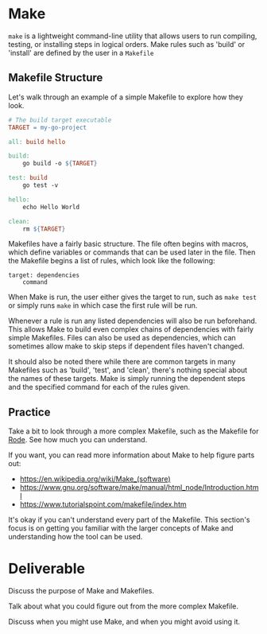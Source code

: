 # Make

`make` is a lightweight command-line utility that allows users to run compiling,
testing, or installing steps in logical orders. Make  rules such as 'build'
or 'install' are defined by the user in a `Makefile`

## Makefile Structure

Let's walk through an example of a simple Makefile to explore how they look.

```makefile
# The build target executable
TARGET = my-go-project

all: build hello

build:
	go build -o ${TARGET}

test: build
	go test -v

hello:
	echo Hello World

clean:
	rm ${TARGET}
```

Makefiles have a fairly basic structure. The file often begins with macros, which
define variables or commands that can be used later in the file. Then the Makefile
begins a list of rules, which look like the following:
```
target: dependencies
	command
```

When Make is run, the user either gives the target to run, such as `make test`
or simply runs `make` in which case the first rule will be run.

Whenever a rule is run any listed dependencies will also be run beforehand. This
allows Make to build even complex chains of dependencies with fairly simple
Makefiles. Files can also be used as dependencies, which can sometimes allow
make to skip steps if dependent files haven't changed.

It should also be noted there while there are common targets in many Makefiles
such as 'build', 'test', and 'clean', there's nothing special about the names
of these targets. Make is simply running the dependent steps and the specified
command for each of the rules given.

## Practice

Take a bit to look through a more complex Makefile, such as the Makefile for
[Rode](https://github.com/liatrio/rode/blob/master/Makefile). See how much you
can understand.

If you want, you can read more information about Make to help figure parts out:
- https://en.wikipedia.org/wiki/Make_(software)
- https://www.gnu.org/software/make/manual/html_node/Introduction.html
- https://www.tutorialspoint.com/makefile/index.htm

It's okay if you can't understand every part of the Makefile. This section's focus
is on getting you familiar with the larger concepts of Make and understanding
how the tool can be used.

# Deliverable

Discuss the purpose of Make and Makefiles.

Talk about what you could figure out from the more complex Makefile.

Discuss when you might use Make, and when you might avoid using it.
